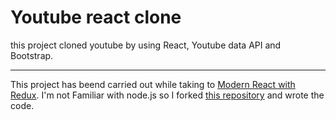 # Youtube react clone

this project cloned youtube by using React, Youtube data API and Bootstrap.


---

This project has beend carried out while taking to [Modern React with Redux](https://www.udemy.com/react-redux/).
I'm not Familiar with node.js so I forked [this repository](ReduxSimpleStarter) and wrote the code.
